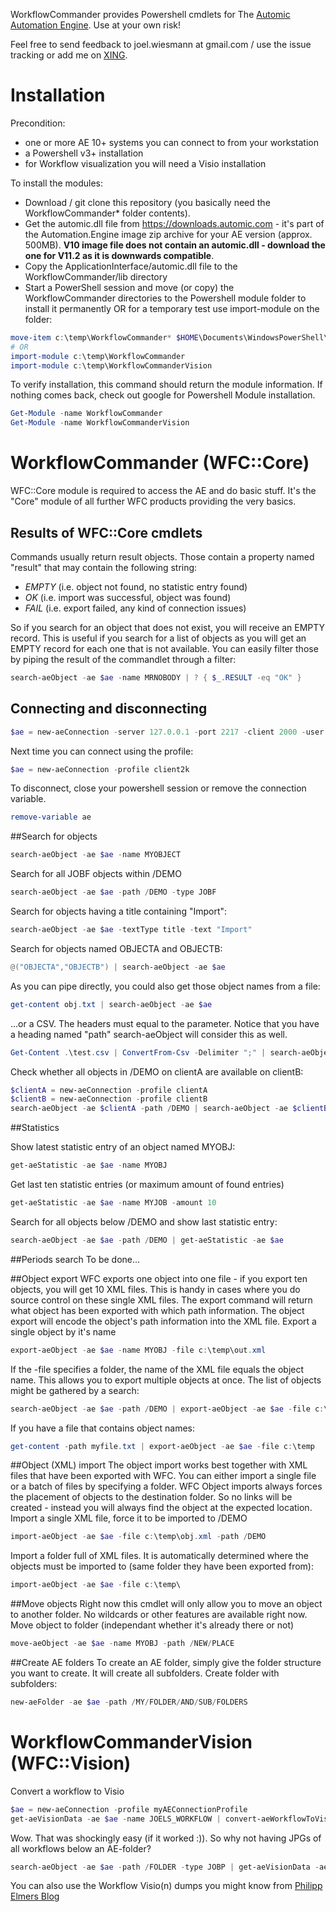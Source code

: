 WorkflowCommander provides Powershell cmdlets for The [Automic Automation Engine](http://www.automic.com). Use at your own risk!

Feel free to send feedback to joel.wiesmann at gmail.com / use the issue tracking or add me on [XING](https://www.xing.com/profile/Joel_Wiesmann).

# Installation
Precondition:
* one or more AE 10+ systems you can connect to from your workstation
* a Powershell v3+ installation
* for Workflow visualization you will need a Visio installation

To install the modules:
- Download / git clone this repository (you basically need the WorkflowCommander* folder contents).
- Get the automic.dll file from https://downloads.automic.com - it's part of the Automation.Engine image zip archive for your AE version (approx. 500MB). **V10 image file does not contain an automic.dll - download the one for V11.2 as it is downwards compatible**.
- Copy the ApplicationInterface/automic.dll file to the WorkflowCommander/lib directory
- Start a PowerShell session and move (or copy) the WorkflowCommander directories to the Powershell module folder to install it permanently OR for a temporary test use import-module on the folder:
```powershell
move-item c:\temp\WorkflowCommander* $HOME\Documents\WindowsPowerShell\Modules
# OR
import-module c:\temp\WorkflowCommander
import-module c:\temp\WorkflowCommanderVision
```

To verify installation, this command should return the module information. If nothing comes back, check out google for Powershell Module installation.
```powershell
Get-Module -name WorkflowCommander
Get-Module -name WorkflowCommanderVision
``` 

# WorkflowCommander (WFC::Core)
WFC::Core module is required to access the AE and do basic stuff. It's the "Core" module of all further WFC products providing the very basics.

## Results of WFC::Core cmdlets
Commands usually return result objects. Those contain a property named "result" that may contain the following string:
* *EMPTY* (i.e. object not found, no statistic entry found)
* *OK* (i.e. import was successful, object was found)
* *FAIL* (i.e. export failed, any kind of connection issues)

So if you search for an object that does not exist, you will receive an EMPTY record. This is useful if you search for a list of objects as you will get an EMPTY record for each one that is not available. You can easily filter those by piping the result of the commandlet through a filter:
```powershell
search-aeObject -ae $ae -name MRNOBODY | ? { $_.RESULT -eq "OK" }
```

## Connecting and disconnecting
```powershell
$ae = new-aeConnection -server 127.0.0.1 -port 2217 -client 2000 -user ADMIN -department HR -saveAsProfile client2k
```
Next time you can connect using the profile:
```powershell
$ae = new-aeConnection -profile client2k
```
To disconnect, close your powershell session or remove the connection variable.
```powershell
remove-variable ae
```

##Search for objects

```powershell
search-aeObject -ae $ae -name MYOBJECT
```

Search for all JOBF objects within /DEMO
```powershell
search-aeObject -ae $ae -path /DEMO -type JOBF
```
Search for objects having a title containing "Import":
```powershell
search-aeObject -ae $ae -textType title -text "Import"
```

Search for objects named OBJECTA and OBJECTB:
```powershell
@("OBJECTA","OBJECTB") | search-aeObject -ae $ae
```

As you can pipe directly, you could also get those object names from a file:
```powershell
get-content obj.txt | search-aeObject -ae $ae
```

...or a CSV. The headers must equal to the parameter. Notice that you have a heading named "path" search-aeObject will consider this as well.
```powershell
Get-Content .\test.csv | ConvertFrom-Csv -Delimiter ";" | search-aeObject -ae $ae
```

Check whether all objects in /DEMO on clientA are available on clientB:
```powershell
$clientA = new-aeConnection -profile clientA
$clientB = new-aeConnection -profile clientB
search-aeObject -ae $clientA -path /DEMO | search-aeObject -ae $clientB
```

##Statistics

Show latest statistic entry of an object named MYOBJ:
```powershell
get-aeStatistic -ae $ae -name MYOBJ
```

Get last ten statistic entries (or maximum amount of found entries)
```powershell
get-aeStatistic -ae $ae -name MYJOB -amount 10
```

Search for all objects below /DEMO and show last statistic entry:
```powershell
search-aeObject -ae $ae -path /DEMO | get-aeStatistic -ae $ae
```

##Periods search
To be done...

##Object export
WFC exports one object into one file - if you export ten objects, you will get 10 XML files. This is handy in cases where you do source control on these single XML files. The export command will return what object has been exported with which path information. The object export will encode the object's path information into the XML file.
Export a single object by it's name
```powershell
export-aeObject -ae $ae -name MYOBJ -file c:\temp\out.xml
```

If the -file specifies a folder, the name of the XML file equals the object name. This allows you to export multiple objects at once. The list of objects might be gathered by a search:
```powershell
search-aeObject -ae $ae -path /DEMO | export-aeObject -ae $ae -file c:\temp
```

If you have a file that contains object names:
```powershell
get-content -path myfile.txt | export-aeObject -ae $ae -file c:\temp
```

##Object (XML) import
The object import works best together with XML files that have been exported with WFC. You can either import a single file or a batch of files by specifying a folder. WFC Object imports always forces the placement of objects to the destination folder. So no links will be created - instead you will always find the object at the expected location.
Import a single XML file, force it to be imported to /DEMO
```powershell
import-aeObject -ae $ae -file c:\temp\obj.xml -path /DEMO
```

Import a folder full of XML files. It is automatically determined where the objects must be imported to (same folder they have been exported from):
```powershell
import-aeObject -ae $ae -file c:\temp\
```

##Move objects
Right now this cmdlet will only allow you to move an object to another folder. No wildcards or other features are available right now.
Move object to folder (independant whether it's already there or not)
```powershell
move-aeObject -ae $ae -name MYOBJ -path /NEW/PLACE
```

##Create AE folders
To create an AE folder, simply give the folder structure you want to create. It will create all subfolders.
Create folder with subfolders:
```powershell
new-aeFolder -ae $ae -path /MY/FOLDER/AND/SUB/FOLDERS
```

# WorkflowCommanderVision (WFC::Vision)

Convert a workflow to Visio
```powershell
$ae = new-aeConnection -profile myAEConnectionProfile
get-aeVisionData -ae $ae -name JOELS_WORKFLOW | convert-aeWorkflowToVisio -file c:\temp\demo.vsd
```

Wow. That was shockingly easy (if it worked :)). So why not having JPGs of all workflows below an AE-folder? 
```powershell
search-aeObject -ae $ae -path /FOLDER -type JOBP | get-aeVisionData -ae $ae | convert-aeWorkflowToVisio -file c:\temp\ -extension jpg
```

You can also use the Workflow Visio(n) dumps you might know from [Philipp Elmers Blog](http://philippelmer.com/automicblog/)

